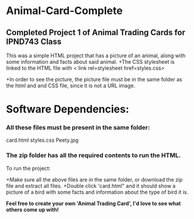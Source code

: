 # Animal-Card-Complete
<h2>Completed Project 1 of Animal Trading Cards for IPND743 Class</h2>

This was a simple HTML project that has a picture of an animal, along with some information and facts about said animal.
+The CSS stylesheet is linked to the HTML file with < link rel=stylesheet href=styles.css>

+In order to see the picture, the picture file must be in the same folder as the html and and CSS file, since it is not a URL image.

<h1>Software Dependencies:</h1>

<h3>All these files must be present in the same folder:</h3>
card.html
styles.css
Peety.jpg

<h3>The zip folder has all the required contents to run the HTML.</h3>
To run the project:

+Make sure all the above files are in the same folder, or download the zip file and extract all files.
+Double click 'card.html" and it should show a picture of a bird with some facts and information about the type of bird it is.

<strong>Feel free to create your own 'Animal Trading Card', I'd love to see what others come up with!<strong>
